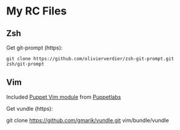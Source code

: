 My RC Files
===========

Zsh
---

Get git-prompt (https):

    git clone https://github.com/olivierverdier/zsh-git-prompt.git zsh/git-prompt

Vim
---

Included [Puppet Vim module][1] from [Puppetlabs][2]

Get vundle (https):

   git clone https://github.com/gmarik/vundle.git vim/bundle/vundle

[1]: https://github.com/puppetlabs/puppet/tree/master/ext/vim/
[2]: https://github.com/puppetlabs/
